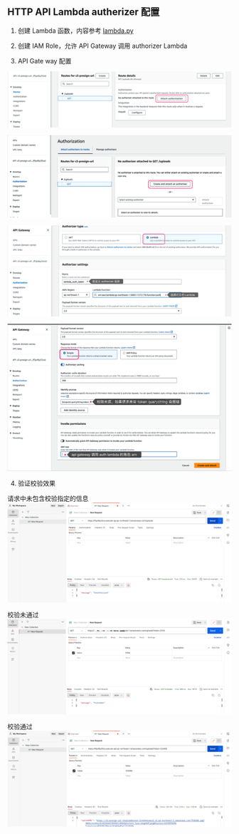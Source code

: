 ## HTTP API  Lambda autherizer 配置

1. 创建 Lambda 函数，内容参考 [lambda.py](./lambda.py)

2. 创建 IAM Role，允许 API Gateway 调用 authorizer Lambda

3. API Gate way 配置

![](2023-10-12-16-17-29.png)

![](2023-10-12-16-18-02.png)

![](2023-10-12-16-19-22.png)

![](2023-10-12-16-22-55.png)

4. 验证校验效果

请求中未包含校验指定的信息
![](2023-10-12-16-26-33.png)

校验未通过
![](2023-10-12-16-26-09.png)

校验通过
![](2023-10-12-16-27-08.png)

